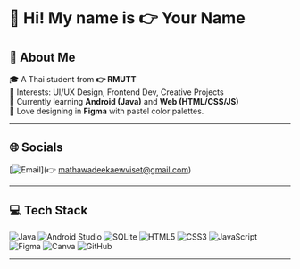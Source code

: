 <!-- ชื่อหัวใหญ่ -->
# 👋 Hi! My name is 👉 Your Name

## 💫 About Me
🎓 A Thai student from **👉 RMUTT**  
💼 Interests: UI/UX Design, Frontend Dev, Creative Projects  
🌱 Currently learning **Android (Java)** and **Web (HTML/CSS/JS)**  
🎨 Love designing in **Figma** with pastel color palettes.

---

## 🌐 Socials
[![Email](https://img.shields.io/badge/Email-D14836?logo=gmail&logoColor=white)](👉 mathawadeekaewviset@gmail.com)

---

## 💻 Tech Stack
<!-- เพิ่ม/ลบ badge ได้ตามต้องการ -->
![Java](https://img.shields.io/badge/Java-ED8B00?logo=openjdk&logoColor=white&style=for-the-badge)
![Android Studio](https://img.shields.io/badge/Android_Studio-3DDC84?logo=android-studio&logoColor=white&style=for-the-badge)
![SQLite](https://img.shields.io/badge/SQLite-003B57?logo=sqlite&logoColor=white&style=for-the-badge)
![HTML5](https://img.shields.io/badge/HTML5-E34F26?logo=html5&logoColor=white&style=for-the-badge)
![CSS3](https://img.shields.io/badge/CSS3-1572B6?logo=css3&logoColor=white&style=for-the-badge)
![JavaScript](https://img.shields.io/badge/JavaScript-F7DF1E?logo=javascript&logoColor=black&style=for-the-badge)
![Figma](https://img.shields.io/badge/Figma-F24E1E?logo=figma&logoColor=white&style=for-the-badge)
![Canva](https://img.shields.io/badge/Canva-00C4CC?logo=canva&logoColor=white&style=for-the-badge)
![GitHub](https://img.shields.io/badge/GitHub-181717?logo=github&logoColor=white&style=for-the-badge)

---

